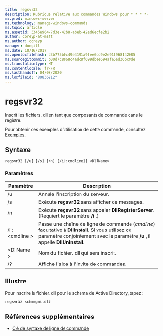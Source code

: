 ```yaml
---
title: regsvr32
description: Rubrique relative aux commandes Windows pour * * * *-
ms.prod: windows-server
ms.technology: manage-windows-commands
ms.topic: article
ms.assetid: 3345e964-7d3e-42b8-abeb-42ed6edfe2b2
author: coreyp-at-msft
ms.author: coreyp
manager: dongill
ms.date: 10/16/2017
ms.openlocfilehash: d3b775b0c49e4191a9fee6dc9e2e91f968142085
ms.sourcegitcommit: b00d7c8968c4adc8f699dbee694afe6ed36bc9de
ms.translationtype: MT
ms.contentlocale: fr-FR
ms.lasthandoff: 04/08/2020
ms.locfileid: "80836212"
---
```

# <a name="regsvr32"></a>regsvr32



Inscrit les fichiers. dll en tant que composants de commande dans le registre.

Pour obtenir des exemples d’utilisation de cette commande, consultez [Exemples](#BKMK_examples).

## <a name="syntax"></a>Syntaxe

```
regsvr32 [/u] [/s] [/n] [/i[:cmdline]] <DllName>
```

### <a name="parameters"></a>Paramètres

|Paramètre|Description|
|---------|-----------|
|/u|Annule l’inscription du serveur.|
|/s|Exécute **regsvr32** sans afficher de messages.|
|/n|Exécute **regsvr32** sans appeler **DllRegisterServer**. (Requiert le paramètre **/i** .)|
|/i :\<cmdline >|Passe une chaîne de ligne de commande (*cmdline*) facultative à **DllInstall**. Si vous utilisez ce paramètre conjointement avec le paramètre **/u** , il appelle **DllUninstall**.|
|\<DllName >|Nom du fichier. dll qui sera inscrit.|
|/?|Affiche l'aide à l'invite de commandes.|

## <a name="examples"></a><a name=BKMK_examples></a>Illustre

Pour inscrire le fichier. dll pour le schéma de Active Directory, tapez :
```
regsvr32 schmmgmt.dll
```

## <a name="additional-references"></a>Références supplémentaires

- [Clé de syntaxe de ligne de commande](command-line-syntax-key.md)
